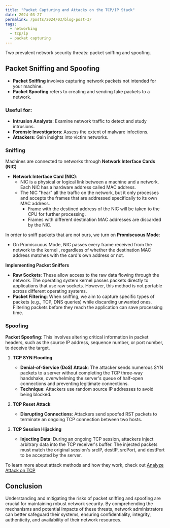 ```yaml
---
title: "Packet Capturing and Attacks on the TCP/IP Stack"
date: 2024-03-27
permalink: /posts/2024/03/blog-post-3/
tags:
  - networking
  - tcp/ip
  - packet capturing
---
```


Two prevalent network security threats: packet sniffing and spoofing.

## Packet Sniffing and Spoofing

- **Packet Sniffing** involves capturing network packets not intended for your machine.
- **Packet Spoofing** refers to creating and sending fake packets to a network.

### Useful for:

- **Intrusion Analysts**: Examine network traffic to detect and study intrusions.
- **Forensic Investigators**: Assess the extent of malware infections.
- **Attackers**: Gain insights into victim networks.

### Sniffing

Machines are connected to networks through **Network Interface Cards (NIC)**

- **Network Interface Card (NIC)**: <br>
  - NIC is a physical or logical link between a machine and a network. Each NIC has a hardware address called MAC address.
  - The NIC "hear" all the traffic on the network, but it only processes and accepts the frames that are addressed specifically to its own MAC address.
    - Frame with the destined address of the NIC will be taken to the CPU for further processing.
    - Frames with different destination MAC addresses are discarded by the NIC.

In order to sniff packets that are not ours, we turn on **Promiscuous Mode**:

- On Promiscuous Mode, NIC passes every frame received from the network to the kernel , regardless of whether the destination MAC address matches with the card's own address or not.

**Implementing Packet Sniffers**

- **Raw Sockets**: These allow access to the raw data flowing through the network. The operating system kernel passes packets directly to applications that use raw sockets. However, this method is not portable across different operating systems.
- **Packet Filtering**: When sniffing, we aim to capture specific types of packets (e.g., TCP, DNS queries) while discarding unwanted ones. Filtering packets before they reach the application can save processing time.

### Spoofing

**Packet Spoofing**: This involves altering critical information in packet headers, such as the source IP address, sequence number, or port number, to deceive the target.

1. **TCP SYN Flooding**

   - **Denial-of-Service (DoS) Attack**: The attacker sends numerous SYN packets to a server without completing the TCP three-way handshake, overwhelming the server's queue of half-open connections and preventing legitimate connections.
   - **Technique**: Attackers use random source IP addresses to avoid being blocked.

2. **TCP Reset Attack**

   - **Disrupting Connections**: Attackers send spoofed RST packets to terminate an ongoing TCP connection between two hosts.

3. **TCP Session Hijacking**
   - **Injecting Data**: During an ongoing TCP session, attackers inject arbitrary data into the TCP receiver's buffer. The injected packets must match the original session's srcIP, destIP, srcPort, and destPort to be accepted by the server.

To learn more about attack methods and how they work, check out [Analyze Attack on TCP](https://hoangnguyen2809.github.io/posts/2012/08/blog-post-1/)

## Conclusion

Understanding and mitigating the risks of packet sniffing and spoofing are crucial for maintaining robust network security. By comprehending the mechanisms and potential impacts of these threats, network administrators can better safeguard their systems, ensuring confidentiality, integrity, authenticity, and availability of their network resources.
